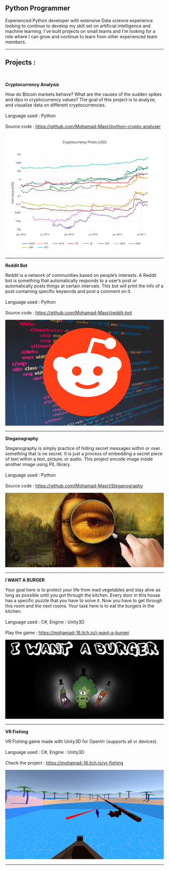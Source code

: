 ## Python Programmer


Experienced Python developer with extensive Data science experience looking to continue to develop my skill set on artificial intelligence and machine learning. I've built projects on small teams and I'm looking for a role where I can grow and continue to learn from other experienced team members.

---
## Projects :

<br>

**Cryptocurrency Analysis**

How do Bitcoin markets behave? What are the causes of the sudden spikes and dips in cryptocurrency values? The goal of this project is to  analyze, and visualize data on different cryptocurrencies.
<br><br>Language used : Python<br><br>
Source code : <a href="https://github.com/Mohamad-Masri/python-crypto-analyser">https://github.com/Mohamad-Masri/python-crypto-analyser</a>

<img src="images/projects/crypto.png?raw=true"/>

---
**Reddit Bot**

Reddit is a network of communities based on people’s interests. A Reddit bot is something that automatically responds to a user’s post or automatically posts things at certain intervals. This bot will print the info of a post containing specific keywords and post a comment on it.
<br><br>Language used : Python<br><br> Source code : <a href="https://github.com/Mohamad-Masri/reddit-bot">https://github.com/Mohamad-Masri/reddit-bot</a> 

<img src="images/projects/reddit.jpeg?raw=true"/>

---
**Steganography**

Steganography is simply practice of hiding secret messages within or over something that is no secret. It is just a process of embedding a secret piece of text within a text, picture, or audio. This project encode image inside another image using PIL library.<br><br>Language used : Python<br><br>
Source code : <a href="https://github.com/Mohamad-Masri/Steganography">https://github.com/Mohamad-Masri/Steganography</a> 

<img src="images/projects/steg.jpg?raw=true"/>

---
**I WANT A BURGER**

Your goal here is to protect your life from mad vegetables and stay alive as long as possible until you got through the kitchen. Every door in this house has a specific puzzle that you have to solve it. Now you have to get through this room and the next rooms. Your task here is to eat the burgers in the kitchen.
<br><br>Language used : C#, Engine : Unity3D<br><br>
Play the game : <a href="https://mohamad-16.itch.io/i-want-a-burger">https://mohamad-16.itch.io/i-want-a-burger</a> 

<img src="images/projects/iwab.png?raw=true"/>

---
**VR Fishing**

VR Fishing game made with Unity3D for OpenVr (supports all vr devices).
<br><br>Language used : C#, Engine : Unity3D<br><br>
Check the project : <a href="https://mohamad-16.itch.io/vr-fishing">https://mohamad-16.itch.io/vr-fishing</a> 

<img src="images/projects/vr.jpeg?raw=true"/>

---

<!-- Remove above link if you don't want to attibute -->

